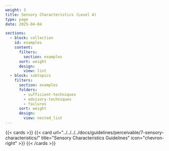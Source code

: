 ```yaml
---
weight: 3
title: Sensory Characteristics (Level A)
type: page
date: 2025-04-04

sections:
  - block: collection
    id: examples
    content:
      filters:
        section: examples
      sort: weight
      design:
        view: list
  - block: subtopics
    filters:
      section: examples
      folders: 
        - sufficient-techniques
        - advisory-techniques
        - failures
      sort: weight
      design:
        view: nested_list
---
```

{{< cards >}}
  {{< card url="../../../../docs/guidelines/perceivable/7-sensory-characteristics/" title="Sensory Characteristics Guidelines" icon="chevron-right" >}}
{{< /cards >}}